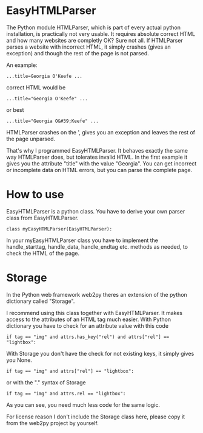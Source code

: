 # EasyHTMLParser

The Python module HTMLParser, which is part of every actual python installation, is practically not very usable. It requires absolute correct HTML and how many websites are completly OK? Sure not all. If HTMLParser parses a website with incorrect HTML, it simply crashes (gives an exception) and though the rest of the page is not parsed.

An example:

    ...title=Georgia O'Keefe ...

correct HTML would be

    ...title="Georgia O'Keefe" ...

or best

    ...title="Georgia O&#39;Keefe" ...

HTMLParser crashes on the ', gives you an exception and leaves the rest of the page unparsed.

That's why I programmed EasyHTMLParser. It behaves exactly the same way HTMLParser does, but tolerates invalid HTML. In the first example it gives you the attribute "title" with the value "Georgia". You can get incorrect or incomplete data on HTML errors, but you can parse the complete page.

# How to use

EasyHTMLParser is a python class. You have to derive your own parser class from EasyHTMLParser.
    

    class myEasyHTMLParser(EasyHTMLParser):

In your myEasyHTMLParser class you have to implement the handle_starttag, handle_data, handle_endtag etc. methods as needed, to check the HTML of the page. 

# Storage

In the Python web framework web2py theres an extension of the python dictionary called "Storage".

I recommend using this class together with EasyHTMLParser. It makes access to the attributes of an HTML tag much easier.
With Python dictionary you have to check for an attribute value with this code
  
    if tag == "img" and attrs.has_key("rel") and attrs["rel"] == "lightbox":

With Storage you don't have the check for not existing keys, it simply gives you None.
     
    if tag == "img" and attrs["rel"] == "lightbox":
    
or with the "." syntax of Storage

    if tag == "img" and attrs.rel == "lightbox":

As you can see, you need much less code for the same logic.

For license reason I don't include the Storage class here, please copy it from the web2py project by yourself. 
